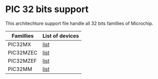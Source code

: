 # PIC 32 bits support

This architechture support file handle all 32 bits famillies of Microchip.

|Famillies|List of devices|
|---------|---------------|
|PIC32MX|[list](../pic32mx/README.md)|
|PIC32MZEC|[list](../pic32zec/README.md)|
|PIC32MZEF|[list](../pic32mzef/README.md)|
|PIC32MM|[list](../pic32mm/README.md)|
